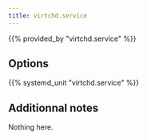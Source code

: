 ```yaml
---
title: virtchd.service
---
```


{{% provided_by "virtchd.service" %}}

## Options

{{% systemd_unit "virtchd.service" %}}

## Additionnal notes

Nothing here.